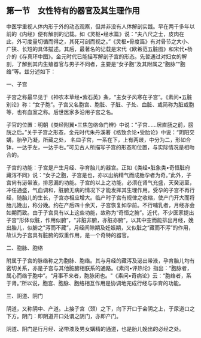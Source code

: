## 第一节　女性特有的器官及其生理作用

中医学重视人体内形于外的动态观察，但并非没有人体解剖实践。早在两千多年以前的《内经》便有解剖的记载。如《灵枢•经水篇》说：“夫八尺之士，皮肉在此，外可度量切循而得之，其死可剖而视之。”《灵枢•骨度篇》有对骨节之大小、广狭、长短的具体描述。其后，最著名的记载是宋代《欧希范五脏图》和宋代•杨介的《存真环中图》。金元时代已能描写解剖子宫的形态。先哲通过对妇女的解剖，了解到其内生殖器官与男子不同者，主要是“女子胞”及其附属之“胞脉”“胞络”等。兹分述如下：

一、子宫

子宫之称最早见于《神农本草经•紫石英》条，“主女子风寒在子宫”。《素问•五脏别论》称：“女子胞”。子宫又名胞宫、胞脏、子脏、子处、血脏、或简称为脏或胞等，也有血室之称。后世医家多沿用子宫之名。

子官的位置：明朝《类经附翼•三焦包络命门辨》中说：“子宫......居直肠之前，膀胱之后。”关于子宫之形态，金元时代朱丹溪著《格致余论•受胎论》中说：“阴阳交媾，胎孕乃凝，所藏之处， 名曰子宫，一系在下，上有两歧，中分为二，形如合钵，一达于左，一达于右。”可见古人所描写子宫的形态和位置，与实际情况是相吻合的。

子宫的功能：子宫是产生月经、孕育胎儿的器宫。正如《类经•脏象类•奇恒脏府藏泻不同》说：“女子之胞，子宫是也，亦以出纳精气而成胎孕者为奇。”此外，子宫尙有泌带液，排恶漏的功能。子宫的以上之功能，必须在肾气充盛，天癸泌至，冲任通盛，气血调和，脏腑无病的情况下才能发挥其生理作用。受孕的子宫不再行经，随胎儿的生长，子宫亦相应增大。临产时子宫有规律之收缩，使产门开大而将胎儿娩出，称分娩。约在产后四十余天，子宫恢复如孕前。不行哺乳者，月经亦会如期而致。由于子宫具有以上这些功能，故称为“奇恒之腑”。近代，不少医家提出子宫“形体似脏，作用似腑”，"非脏非腑，亦脏亦腑”，以其中空而能排出月经，娩出胎儿，似腑之"泻而不藏”，月经间隙期及妊娠期，又似脏之“藏而不泻”的作用，故认为子宫具有脏腑的双重作用，是一个奇特的器官。

二、胞脉、胞络

附属于子宫的脉络称之为胞脉、胞络。其与月经的藏泻及泌出带液，孕育胎儿均有密切关系，亦是子宫与其他脏腑相朕系的通路。《素问•评热论》指出：“胞脉者，属心而络于胞中”。“月事不来者，胞脉闭也。"《素问•奇病论》云：“胞络者，系于肾。”所以说，胞宫、胞脉、胞络相互作用是协调地完成行经与孕育的功能。

三、阴道、阴门

阴道，又称阴中、产道。上接子宫（颈）之下，向下开口于会阴之上，于尿道口之下方。阴门：即阴道开口处谓之阴门，亦即产门。

阴道、阴门是行月经、泌带液及男女媾精的通道，也是胎儿娩出的必经之处。
